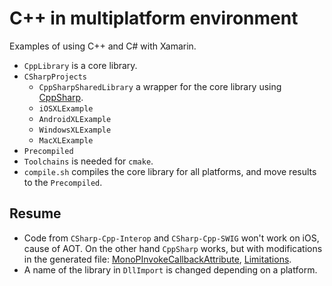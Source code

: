 # C++ in multiplatform environment

Examples of using C++ and C# with Xamarin.

* `CppLibrary` is a core library.
* `CSharpProjects`
  * `CppSharpSharedLibrary` a wrapper for the core library using [CppSharp](https://github.com/mono/CppSharp).
  * `iOSXLExample`
  * `AndroidXLExample`
  * `WindowsXLExample`
  * `MacXLExample`
* `Precompiled`
* `Toolchains` is needed for `cmake`.
* `compile.sh` compiles the core library for all platforms, and move results to the `Precompiled`.

## Resume

* Code from `CSharp-Cpp-Interop` and `CSharp-Cpp-SWIG` won't work on iOS, cause of AOT. On the other hand `CppSharp` works, but with modifications in the generated file: [MonoPInvokeCallbackAttribute](https://developer.xamarin.com/api/type/MonoTouch.MonoPInvokeCallbackAttribute/), [Limitations](https://developer.xamarin.com/guides/ios/advanced_topics/limitations/#Reverse_Callbacks).
* A name of the library in `DllImport` is changed depending on a platform.

